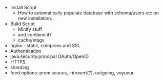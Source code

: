 * Install Script
    - How to automatically populate database with schema/users etc
      on new installation.
* Build Script
    - Minify stuff
    - and combine it?
    - cache/etags
* nginx - static, compress and SSL
* Authentication
* java.security.principal OAuth/OpenID
* HTTPS.
* sharding
* feed options: promiscuous, introvert(?), outgoing, voyueur.